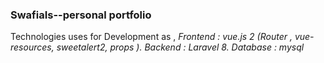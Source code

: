 ### SwafiaIs--personal portfolio 

Technologies uses for Development as ,
*Frontend : vue.js 2 (Router , vue-resources, sweetalert2, props ).
Backend : Laravel 8.
Database : mysql*
